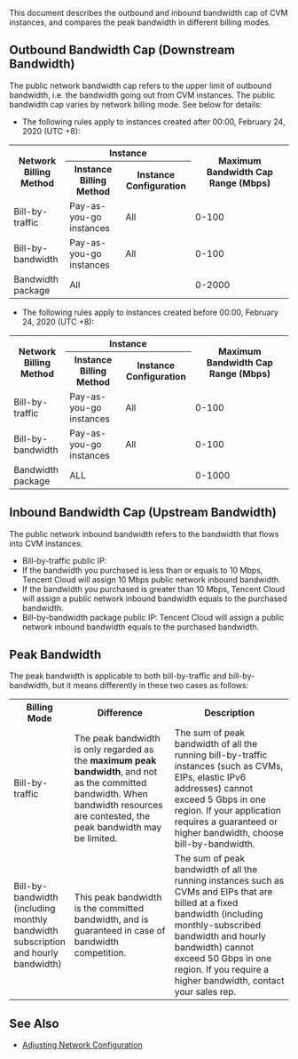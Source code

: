 This document describes the outbound and inbound bandwidth cap of CVM instances, and compares the peak bandwidth in different billing modes.

## Outbound Bandwidth Cap (Downstream Bandwidth)

The public network bandwidth cap refers to the upper limit of outbound bandwidth, i.e. the bandwidth going out from CVM instances. The public bandwidth cap varies by network billing mode. See below for details:
- The following rules apply to instances created after 00:00, February 24, 2020 (UTC +8):
<table>
<tbody><tr><th rowspan="2" style="width: 20%;">Network Billing Method</th><th colspan="2">Instance</th><th rowspan="2" style="width:35%">Maximum Bandwidth Cap Range (Mbps)</th></tr>
<tr><th style="width: 20%;">Instance Billing Method</th><th style="width: 25%;">Instance Configuration</th></tr>
<tr><td>Bill-by-traffic</td><td>Pay-as-you-go instances</td><td>All</td><td>0-100</td></tr>
<tr><td>Bill-by-bandwidth</td><td>Pay-as-you-go instances</td><td>All</td><td>0-100</td></tr>
<tr><td>Bandwidth package</td><td colspan="2">All</td><td>0-2000</td></tr>
</tbody></table>

- The following rules apply to instances created before 00:00, February 24, 2020 (UTC +8):
<table>
<tbody><tr><th rowspan="2" style="width: 20%;">Network Billing Method</th><th colspan="2">Instance</th><th rowspan="2" style="width:35%">Maximum Bandwidth Cap Range (Mbps)</th></tr>
<tr><th style="width: 20;">Instance Billing Method</th><th style="width: 25%;">Instance Configuration</th></tr>
<tr><td>Bill-by-traffic</td><td>Pay-as-you-go instances</td><td>All</td><td>0-100</td></tr>
<tr><td>Bill-by-bandwidth</td><td>Pay-as-you-go instances</td><td>All</td><td>0-100</td></tr>
<tr><td>Bandwidth package</td><td colspan="2">ALL</td><td>0-1000</td></tr>
</tbody></table>



## Inbound Bandwidth Cap (Upstream Bandwidth)

The public network inbound bandwidth refers to the bandwidth that flows into CVM instances.
- Bill-by-traffic public IP:
 - If the bandwidth you purchased is less than or equals to 10 Mbps, Tencent Cloud will assign 10 Mbps public network inbound bandwidth.
 - If the bandwidth you purchased is greater than 10 Mbps, Tencent Cloud will assign a public network inbound bandwidth equals to the purchased bandwidth.
- Bill-by-bandwidth package public IP:
Tencent Cloud will assign a public network inbound bandwidth equals to the purchased bandwidth.

## Peak Bandwidth
The peak bandwidth is applicable to both bill-by-traffic and bill-by-bandwidth, but it means differently in these two cases as follows:

<table>
       <tbody><tr>
			 <th width="17%">Billing Mode</th>
			 <th>Difference</th>
			 <th>Description</th>
       </tr>
			 <tr>
			 <td>Bill-by-traffic</td>
			 <td>The peak bandwidth is only regarded as the <strong>maximum peak bandwidth</strong>, and not as the committed bandwidth. When bandwidth resources are contested, the peak bandwidth may be limited.</td> 
			 <td>The sum of peak bandwidth of all the running bill-by-traffic instances (such as CVMs, EIPs, elastic IPv6 addresses) cannot exceed 5 Gbps in one region. If your application requires a guaranteed or higher bandwidth, choose bill-by-bandwidth.</td> 
			 </tr>
       <tr>          
            <td>Bill-by-bandwidth<br/>(including monthly bandwidth subscription and hourly bandwidth)</td>
            <td>This peak bandwidth is the committed bandwidth, and is guaranteed in case of bandwidth competition.</td>
						<td>The sum of peak bandwidth of all the running instances such as CVMs and EIPs that are billed at a fixed bandwidth (including monthly-subscribed bandwidth and hourly bandwidth) cannot exceed 50 Gbps in one region. If you require a higher bandwidth, contact your sales rep.

</td> 
            </tr> 
</tbody></table>


## See Also
- [Adjusting Network Configuration](https://intl.cloud.tencent.com/document/product/213/15517)
